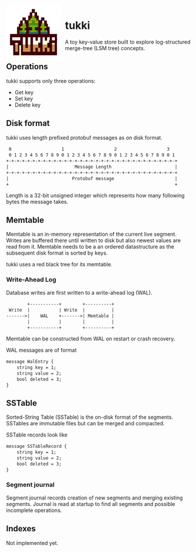 <img width="150" height="150" align="left" style="float: left; margin: 0 10px 0 0;" alt="MS-DOS logo" src="./logo.png">   

# tukki

A toy key-value store built to explore log-structured merge-tree (LSM tree) 
concepts.

## Operations

tukki supports only three operations:

* Get key
* Set key
* Delete key

## Disk format

tukki uses length prefixed protobuf messages as on disk format.

```
 0                   1                   2                   3   
 0 1 2 3 4 5 6 7 8 9 0 1 2 3 4 5 6 7 8 9 0 1 2 3 4 5 6 7 8 9 0 1 
+-+-+-+-+-+-+-+-+-+-+-+-+-+-+-+-+-+-+-+-+-+-+-+-+-+-+-+-+-+-+-+-+
|                         Message Length                        |
+-+-+-+-+-+-+-+-+-+-+-+-+-+-+-+-+-+-+-+-+-+-+-+-+-+-+-+-+-+-+-+-+
|                        Protobuf message                       |
+                                                               +
```

Length is a 32-bit unsigned integer which represents how many following bytes 
the message takes.

## Memtable

Memtable is an in-memory representation of the current live segment. Writes are
buffered there until written to disk but also newest values are read from it.
Memtable needs to be a an ordered datastructure as the subsequent disk format is
sorted by keys.

tukki uses a red black tree for its memtable.

### Write-Ahead Log

Database writes are first written to a write-ahead log (WAL).

```
        +-----------+        +----------+
 Write  |           | Write  |          |
------->|    WAL    +------->| Memtable |
        |           |        |          |
        +-----------+        +----------+
```

Memtable can be constructed from WAL on restart or crash recovery.

WAL messages are of format

```
message WalEntry {
    string key = 1;
    string value = 2;
    bool deleted = 3;
}
```

## SSTable

Sorted-String Table (SSTable) is the on-disk format of the segments. SSTables 
are immutable files but can be merged and compacted.

SSTable records look like

```
message SSTableRecord {
    string key = 1;
    string value = 2;
    bool deleted = 3;
}
```

### Segment journal

Segment journal records creation of new segments and merging existing segments. 
Journal is read at startup to find all segments and possible incomplete
operations.


## Indexes

Not implemented yet.